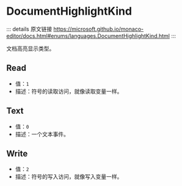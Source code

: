 # DocumentHighlightKind

<backTop />
        
::: details 原文链接
https://microsoft.github.io/monaco-editor/docs.html#enums/languages.DocumentHighlightKind.html
:::

文档高亮显示类型。


## Read
- 值：`1`
- 描述：符号的读取访问，就像读取变量一样。

## Text
- 值：`0`
- 描述：一个文本事件。

## Write
- 值：`2`
- 描述：符号的写入访问，就像写入变量一样。
